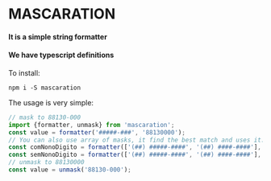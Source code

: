 # MASCARATION
#### It is a simple string formatter
#### We have typescript definitions


To install:
```shell
npm i -S mascaration
```

The usage is very simple:

```ts
// mask to 88130-000
import {formatter, unmask} from 'mascaration';
const value = formatter('#####-###', '88130000');
// You can also use array of masks, it find the best match and uses it.
const comNonoDigito = formatter(['(##) #####-####', '(##) ####-####'], '2144440102');
const semNonoDigito = formatter(['(##) #####-####', '(##) ####-####'], '21944440102');
// unmask to 88130000
const value = unmask('88130-000');
```
